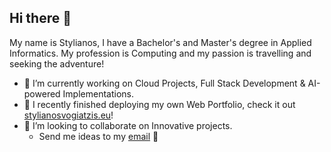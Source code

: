 ## Hi there 👋

My name is Stylianos, I have  a Bachelor's and Master's degree in Applied Informatics. My profession is Computing and my passion is travelling and seeking the adventure!

- 🔭 I’m currently working on Cloud Projects, Full Stack Development & AI-powered Implementations.
- 🌱 I recently finished deploying my own Web Portfolio, check it out [stylianosvogiatzis.eu](https://stylianosvogiatzis.eu/)!
- 👯 I’m looking to collaborate on Innovative projects.
  - Send me ideas to my [email](mailto:stelios_vogiatzis@hotmail.com) 🌴
  

<!--
**VforVog/VforVog** is a ✨ _special_ ✨ repository because its `README.md` (this file) appears on your GitHub profile.

Here are some ideas to get you started:

- 🔭 I’m currently working on ...
- 🌱 I’m currently learning ...
- 👯 I’m looking to collaborate on ...
- 🤔 I’m looking for help with ...
- 💬 Ask me about ...
- 📫 How to reach me: ...
- 😄 Pronouns: ...
- ⚡ Fun fact: ...
-->
